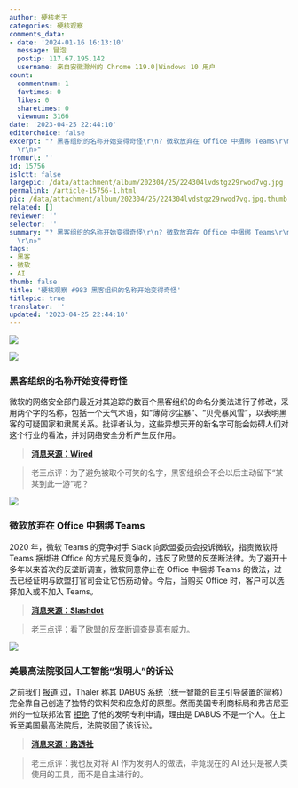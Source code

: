 ```yaml
---
author: 硬核老王
categories: 硬核观察
comments_data:
- date: '2024-01-16 16:13:10'
  message: 冒泡
  postip: 117.67.195.142
  username: 来自安徽滁州的 Chrome 119.0|Windows 10 用户
count:
  commentnum: 1
  favtimes: 0
  likes: 0
  sharetimes: 0
  viewnum: 3166
date: '2023-04-25 22:44:10'
editorchoice: false
excerpt: "? 黑客组织的名称开始变得奇怪\r\n? 微软放弃在 Office 中捆绑 Teams\r\n? 美最高法院驳回人工智能“发明人”的诉讼\r\n»
  \r\n»"
fromurl: ''
id: 15756
islctt: false
largepic: /data/attachment/album/202304/25/224304lvdstgz29rwod7vg.jpg
permalink: /article-15756-1.html
pic: /data/attachment/album/202304/25/224304lvdstgz29rwod7vg.jpg.thumb.jpg
related: []
reviewer: ''
selector: ''
summary: "? 黑客组织的名称开始变得奇怪\r\n? 微软放弃在 Office 中捆绑 Teams\r\n? 美最高法院驳回人工智能“发明人”的诉讼\r\n»
  \r\n»"
tags:
- 黑客
- 微软
- AI
thumb: false
title: '硬核观察 #983 黑客组织的名称开始变得奇怪'
titlepic: true
translator: ''
updated: '2023-04-25 22:44:10'
---
```


![](/data/attachment/album/202304/25/224304lvdstgz29rwod7vg.jpg)


![](/data/attachment/album/202304/25/224316genzemx6eyezegrg.jpg)


### 黑客组织的名称开始变得奇怪


微软的网络安全部门最近对其追踪的数百个黑客组织的命名分类法进行了修改，采用两个字的名称，包括一个天气术语，如“薄荷沙尘暴”、“贝壳暴风雪”，以表明黑客的可疑国家和隶属关系。批评者认为，这些异想天开的新名字可能会妨碍人们对这个行业的看法，并对网络安全分析产生反作用。



> 
> **[消息来源：Wired](https://www.wired.com/story/hacker-naming-schemes-spandex-tempest/)**
> 
> 
> 



> 
> 老王点评：为了避免被取个可笑的名字，黑客组织会不会以后主动留下“某某到此一游”呢？
> 
> 
> 


![](/data/attachment/album/202304/25/224330jubb66ozu636gek4.jpg)


### 微软放弃在 Office 中捆绑 Teams


2020 年，微软 Teams 的竞争对手 Slack 向欧盟委员会投诉微软，指责微软将 Teams 捆绑进 Office 的方式是反竞争的，违反了欧盟的反垄断法律。为了避开十多年以来首次的反垄断调查，微软同意停止在 Office 中捆绑 Teams 的做法，过去已经证明与欧盟打官司会让它伤筋动骨。今后，当购买 Office 时，客户可以选择加入或不加入 Teams。



> 
> **[消息来源：Slashdot](https://tech.slashdot.org/story/23/04/24/1921252/microsoft-agrees-to-stop-bundling-teams-with-office)**
> 
> 
> 



> 
> 老王点评：看了欧盟的反垄断调查是真有威力。
> 
> 
> 


![](/data/attachment/album/202304/25/224347zf2fv2kva4cm45vu.jpg)


### 美最高法院驳回人工智能“发明人”的诉讼


之前我们 [报道](/article-15593-1.html) 过，Thaler 称其 DABUS 系统（统一智能的自主引导装置的简称）完全靠自己创造了独特的饮料架和应急灯的原型。然而美国专利商标局和弗吉尼亚州的一位联邦法官 [拒绝](/article-14917-1.html) 了他的发明专利申请，理由是 DABUS 不是一个人。在上诉至美国最高法院后，法院驳回了该诉讼。



> 
> **[消息来源：路透社](https://www.reuters.com/legal/us-supreme-court-rejects-computer-scientists-lawsuit-over-ai-generated-2023-04-24/)**
> 
> 
> 



> 
> 老王点评：我也反对将 AI 作为发明人的做法，毕竟现在的 AI 还只是被人类使用的工具，而不是自主进行的。
> 
> 
>